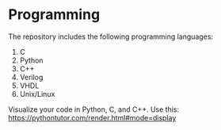 # Programming

The repository includes the following programming languages:
  1. C
  2. Python
  3. C++
  4. Verilog
  5. VHDL
  6. Unix/Linux

Visualize your code in Python, C, and C++. Use this: https://pythontutor.com/render.html#mode=display
